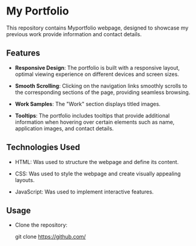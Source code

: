# My Portfolio

This repository contains Myportfolio webpage, designed to showcase my previous work provide information and contact details.

## Features

- **Responsive Design**: The portfolio is built with a responsive layout, optimal viewing experience on different devices and screen sizes.

- **Smooth Scrolling**: Clicking on the navigation links smoothly scrolls to the corresponding sections of the page, providing seamless browsing.

- **Work Samples**: The "Work" section displays titled images.

- **Tooltips**: The portfolio includes tooltips that provide additional information when hovering over certain elements such as  name, application images, and contact details.

## Technologies Used

- HTML: Was used to structure the webpage and define its content.

- CSS: Was used to style the webpage and create visually appealing layouts.

- JavaScript: Was used to implement interactive features.

## Usage

- Clone the repository:

   git clone https://github.com/

